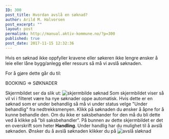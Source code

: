 ```yaml
---
ID: 300
post_title: Hvordan avslå en søknad?
author: Arild M. Halvorsen
post_excerpt: ""
layout: post
permalink: http://manual.aktiv-kommune.no/?p=300
published: true
post_date: 2017-11-15 12:32:36
---
```

Hvis en søknad ikke oppfyller kravene eller søkeren ikke lengre ønsker å leie eller låne bygg/anlegg eller ressurs så må vi avslå søknaden. 

For å gjøre dette går du til:

BOOKING => SØKNADER

Skjermbildet ser da slik ut:
![skjermbilde søknad](http://manual.aktiv-kommune.no/wp-content/uploads/2017/12/Skjermbildesoknader-300x85.png)
Som skjermbildet viser så vil vi i filteret være ha nye søknader oppe automatisk. Hvis dette er en søknad som er under behandlig så må vi under status velge "Under behandlig" fra nedtrekksmenyen. 
Klikk på søknaden du ønsker å åpne for å kunne behandle den. Om du ikke er saksbehander for den må du bli dette ved å klikke på "bli saksbehandler".
På bunnen av dette skjermbildet er det en overskrift som heter **Handling**.
Under handlig har du mulighet til å avslå søknaden.
Ønsker du å avslå søknaden klikker du på 
![avslå sløknad](http://manual.aktiv-kommune.no/wp-content/uploads/2017/12/Skjermbildeavslaasoknad.png)